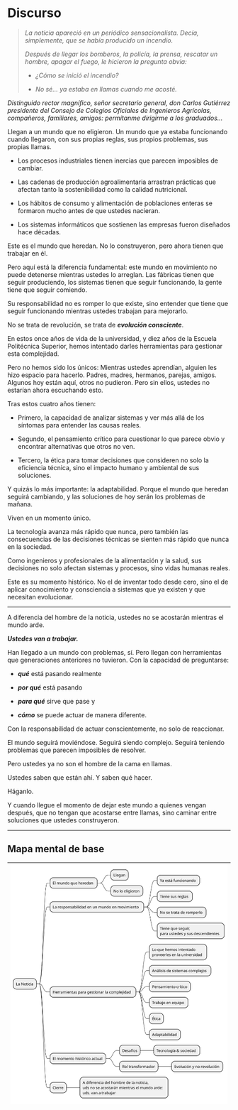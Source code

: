 # Discurso

> *La noticia apareció en un periódico sensacionalista. Decía, simplemente, que se había producido un incendio.*
> 
> *Después de llegar los bomberos, la policía, la prensa, rescatar un hombre, apagar el fuego, le hicieron la pregunta obvia:*
> 
> - *¿Cómo se inició el incendio?*
> 
> - *No sé... ya estaba en llamas cuando me acosté.*
> 

*Distinguido rector magnífico, señor secretario general, don Carlos Gutiérrez presidente del Consejo de Colegios Oficiales de Ingenieros Agrícolas, compañeros, familiares, amigos: permítanme dirigirme a los graduados...*

Llegan a un mundo que no eligieron. Un mundo que ya estaba funcionando cuando llegaron, con sus propias reglas, sus propios problemas, sus propias llamas.

- Los procesos industriales tienen inercias que parecen imposibles de cambiar. 

- Las cadenas de producción agroalimentaria arrastran prácticas que afectan tanto la sostenibilidad como la calidad nutricional. 

- Los hábitos de consumo y alimentación de poblaciones enteras se formaron mucho antes de que ustedes nacieran.

- Los sistemas informáticos que sostienen las empresas fueron diseñados hace décadas.

Este es el mundo que heredan. No lo construyeron, pero ahora tienen que trabajar en él.

Pero aquí está la diferencia fundamental: este mundo en movimiento no puede detenerse mientras ustedes lo arreglan. Las fábricas tienen que seguir produciendo, los sistemas tienen que seguir funcionando, la gente tiene que seguir comiendo.

Su responsabilidad no es romper lo que existe, sino entender que tiene que seguir funcionando mientras ustedes trabajan para mejorarlo.

No se trata de revolución, se trata de ***evolución consciente***.

En estos once años de vida de la universidad, y diez años de la Escuela Politécnica Superior, hemos intentado darles herramientas para gestionar esta complejidad. 

Pero no hemos sido los únicos: Mientras ustedes aprendían, alguien les hizo espacio para hacerlo. Padres, madres, hermanos, parejas, amigos. Algunos hoy están aquí, otros no pudieron. Pero sin ellos, ustedes no estarían ahora escuchando esto.

Tras estos cuatro años tienen:

- Primero, la capacidad de analizar sistemas y ver más allá de los síntomas para entender las causas reales.

- Segundo, el pensamiento crítico para cuestionar lo que parece obvio y encontrar alternativas que otros no ven.

- Tercero, la ética para tomar decisiones que consideren no solo la eficiencia técnica, sino el impacto humano y ambiental de sus soluciones.

Y quizás lo más importante: la adaptabilidad. Porque el mundo que heredan seguirá cambiando, y las soluciones de hoy serán los problemas de mañana.

Viven en un momento único.

La tecnología avanza más rápido que nunca, pero también las consecuencias de las decisiones técnicas se sienten más rápido que nunca en la sociedad.

Como ingenieros y profesionales de la alimentación y la salud, sus decisiones no solo afectan sistemas y procesos, sino vidas humanas reales.

Este es su momento histórico. No el de inventar todo desde cero, sino el de aplicar conocimiento y consciencia a sistemas que ya existen y que necesitan evolucionar.

---

A diferencia del hombre de la noticia, ustedes no se acostarán mientras el mundo arde.

***Ustedes van a trabajar.***

Han llegado a un mundo con problemas, sí. Pero llegan con herramientas que generaciones anteriores no tuvieron. Con la capacidad de preguntarse:

- ***qué*** está pasando realmente

- ***por qué*** está pasando

- ***para qué*** sirve que pase y 

- ***cómo*** se puede actuar de manera diferente. 

Con la responsabilidad de actuar conscientemente, no solo de reaccionar.

El mundo seguirá moviéndose. Seguirá siendo complejo. Seguirá teniendo problemas que parecen imposibles de resolver.

Pero ustedes ya no son el hombre de la cama en llamas.

Ustedes saben que están ahí. Y saben qué hacer.

Háganlo.

Y cuando llegue el momento de dejar este mundo a quienes vengan después, que no tengan que acostarse entre llamas, sino caminar entre soluciones que ustedes construyeron.

---

## Mapa mental de base

<div align=center>

|![](/images/modelosUML/discurso.svg)
|-

</div>
